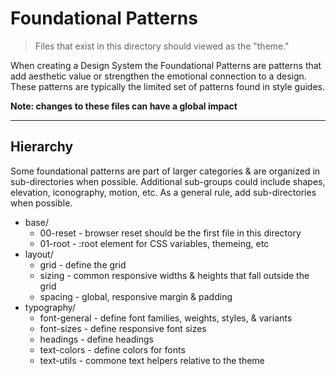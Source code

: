 # Foundational Patterns

> Files that exist in this directory should viewed as the "theme."

When creating a Design System the Foundational Patterns are patterns that add aesthetic value or strengthen the emotional connection to a design. These patterns are typically the limited set of patterns found in style guides.

**Note: changes to these files can have a global impact**

---

## Hierarchy
Some foundational patterns are part of larger categories & are organized in sub-directories when possible. Additional sub-groups could include shapes, elevation, iconography, motion, etc. As a general rule, add sub-directories when possible.

+ base/
  * 00-reset - browser reset should be the first file in this directory
  * 01-root - :root element for CSS variables, themeing, etc
+ layout/
  * grid - define the grid
  * sizing - common responsive widths & heights that fall outside the grid
  * spacing - global, responsive margin & padding
+ typography/
  * font-general - define font families, weights, styles, & variants
  * font-sizes - define responsive font sizes
  * headings - define headings
  * text-colors - define colors for fonts
  * text-utils - commone text helpers relative to the theme





